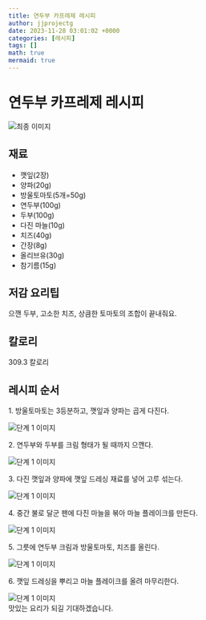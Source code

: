 ```yaml
---
title: 연두부 카프레제 레시피
author: jjprojectg
date: 2023-11-28 03:01:02 +0000
categories: [레시피]
tags: []
math: true
mermaid: true
---
```

<meta name="og:type" content="website"/>
<meta charset="UTF-8"/>
<div class="header">
  <h1>연두부 카프레제 레시피</h1>
</div>

<div class="container my-4">
  <div class="row">
    <div class="col-12 col-md-6">
      <div class="recipe-image">
        <img src="http://www.foodsafetykorea.go.kr/uploadimg/20210310/20210310045858_1615363138551.jpg" class="step-image" alt="최종 이미지"/>
      </div>
    </div>
    <div class="col-12 col-md-6">
      <div class="ingredients">
        <h2>재료</h2>
        <ul class="card">
          <li> 깻잎(2장) </li>
          <li>  양파(20g) </li>
          <li>  방울토마토(5개=50g) </li>
          <li>  연두부(100g) </li>
          <li>  두부(100g) </li>
          <li>  다진 마늘(10g) </li>
          <li>  치즈(40g) </li>
          <li>  간장(8g) </li>
          <li>  올리브유(30g) </li>
          <li>  참기름(15g) </li>
</ul>
      </div>
    </div>
    <div class="col-12 col-md-6">
      <div class="ingredients">
        <h2>저감 요리팁</h2>
        <div class="card"> 
          <p>
            으깬 두부, 고소한 치즈, 상큼한 토마토의 조합이 끝내줘요.
          </p>
        </div>
      </div>
      <div class="ingredients">
        <h2>칼로리</h2>
        <div class="card"> 
          <p>
            309.3 칼로리
          </p>
        </div>
      </div>
    </div>
  </div>

  <h2 class="my-4">레시피 순서</h2>
  <div class="card recipe-card">
    <div class="card-body recipe-step">
      <p class="card-text step-description">1. 방울토마토는 3등분하고, 깻잎과 양파는 곱게 다진다.</p>
      <img src="http://www.foodsafetykorea.go.kr/uploadimg/20210310/20210310045937_1615363177782.jpg" alt="단계 1 이미지" class="step-image"/>
    </div>
  </div>
  <div class="card recipe-card">
    <div class="card-body recipe-step">
      <p class="card-text step-description">2. 연두부와 두부를 크림 형태가 될 때까지 으깬다.</p>
      <img src="http://www.foodsafetykorea.go.kr/uploadimg/20210310/20210310045950_1615363190842.jpg" alt="단계 1 이미지" class="step-image"/>
    </div>
  </div>
  <div class="card recipe-card">
    <div class="card-body recipe-step">
      <p class="card-text step-description">3. 다진 깻잎과 양파에 깻잎 드레싱 재료를 넣어 고루 섞는다.</p>
      <img src="http://www.foodsafetykorea.go.kr/uploadimg/20210310/20210310050005_1615363205237.jpg" alt="단계 1 이미지" class="step-image"/>
    </div>
  </div>
  <div class="card recipe-card">
    <div class="card-body recipe-step">
      <p class="card-text step-description">4. 중간 불로 달군 팬에 다진 마늘을 볶아 마늘 플레이크를 만든다.</p>
      <img src="http://www.foodsafetykorea.go.kr/uploadimg/20210310/20210310050018_1615363218140.jpg" alt="단계 1 이미지" class="step-image"/>
    </div>
  </div>
  <div class="card recipe-card">
    <div class="card-body recipe-step">
      <p class="card-text step-description">5. 그릇에 연두부 크림과 방울토마토, 치즈를 올린다.</p>
      <img src="http://www.foodsafetykorea.go.kr/uploadimg/20210310/20210310050040_1615363240253.jpg" alt="단계 1 이미지" class="step-image"/>
    </div>
  </div>
  <div class="card recipe-card">
    <div class="card-body recipe-step">
      <p class="card-text step-description">6. 깻잎 드레싱을 뿌리고 마늘 플레이크를 올려 마무리한다.</p>
      <img src="http://www.foodsafetykorea.go.kr/uploadimg/20210310/20210310050054_1615363254074.jpg" alt="단계 1 이미지" class="step-image"/>
    </div>
  </div>

</div>
맛있는 요리가 되길 기대하겠습니다.
